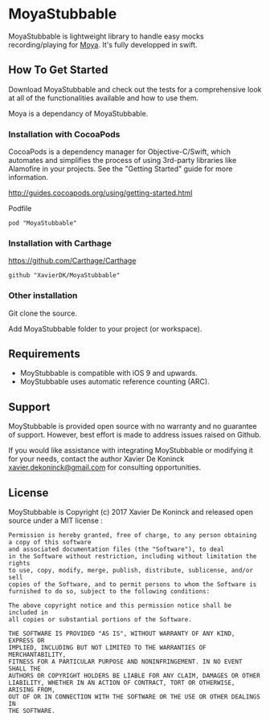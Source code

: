 # MoyaStubbable

MoyaStubbable is lightweight library to handle easy mocks recording/playing for [Moya](https://github.com/Moya/Moya). 
It's fully developped in swift.

## How To Get Started

Download MoyaStubbable and check out the tests for a comprehensive look at all of the functionalities available and how to use them.

Moya is a dependancy of MoyaStubbable.

### Installation with CocoaPods

CocoaPods is a dependency manager for Objective-C/Swift, which automates and simplifies the process of using 3rd-party libraries like Alamofire in your projects. See the "Getting Started" guide for more information.

http://guides.cocoapods.org/using/getting-started.html

Podfile

```pod "MoyaStubbable"```

### Installation with Carthage

https://github.com/Carthage/Carthage

```github "XavierDK/MoyaStubbable"```

### Other installation 

Git clone the source.

Add MoyaStubbable folder to your project (or workspace).


## Requirements

- MoyStubbable is compatible with iOS 9 and upwards. 
- MoyStubbable uses automatic reference counting (ARC).

## Support

MoyStubbable is provided open source with no warranty and no guarantee of support. However, best effort is made to address issues raised on Github.

If you would like assistance with integrating MoyStubbable or modifying it for your needs, contact the author Xavier De Koninck xavier.dekoninck@gmail.com for consulting opportunities.

## License

MoyStubbable is Copyright (c) 2017 Xavier De Koninck and released open source under a MIT license :

```
Permission is hereby granted, free of charge, to any person obtaining a copy of this software
and associated documentation files (the "Software"), to deal
in the Software without restriction, including without limitation the rights
to use, copy, modify, merge, publish, distribute, sublicense, and/or sell
copies of the Software, and to permit persons to whom the Software is
furnished to do so, subject to the following conditions:

The above copyright notice and this permission notice shall be included in
all copies or substantial portions of the Software.

THE SOFTWARE IS PROVIDED "AS IS", WITHOUT WARRANTY OF ANY KIND, EXPRESS OR
IMPLIED, INCLUDING BUT NOT LIMITED TO THE WARRANTIES OF MERCHANTABILITY,
FITNESS FOR A PARTICULAR PURPOSE AND NONINFRINGEMENT. IN NO EVENT SHALL THE
AUTHORS OR COPYRIGHT HOLDERS BE LIABLE FOR ANY CLAIM, DAMAGES OR OTHER
LIABILITY, WHETHER IN AN ACTION OF CONTRACT, TORT OR OTHERWISE, ARISING FROM,
OUT OF OR IN CONNECTION WITH THE SOFTWARE OR THE USE OR OTHER DEALINGS IN
THE SOFTWARE.
```
